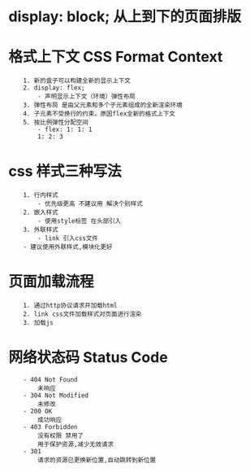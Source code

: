 #   display: block; 从上到下的页面排版

#   格式上下文 CSS Format Context
        1. 新的盒子可以构建全新的显示上下文
        2. display: flex;
            - 声明显示上下文（环境）弹性布局
        3. 弹性布局 是由父元素和多个子元素组成的全新渲染环境
        4. 子元素不受换行的约束，原因flex全新的格式上下文
        5. 按比例弹性分配空间
            - flex: 1: 1: 1 
            1: 2: 3

#   css 样式三种写法
        1. 行内样式 
            - 优先级更高 不建议用 解决个别样式
        2. 嵌入样式 
            - 使用style标签 在头部引入
        3. 外联样式
            - link 引入css文件
        - 建议使用外联样式,模块化更好

#   页面加载流程
        1. 通过http协议请求并加载html
        2. link css文件加载样式对页面进行渲染
        3. 加载js

#   网络状态码 Status Code
        - 404 Not Found
            未响应
        - 304 Not Modified
            未修改
        - 200 OK
            成功响应
        - 403 Forbidden
            没有权限 禁用了
            用于保护资源,减少无效请求
        - 301
            请求的资源已更换新位置,自动跳转到新位置